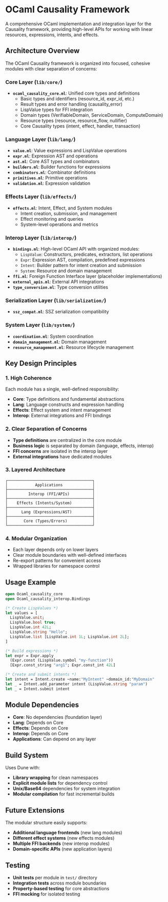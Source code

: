 # OCaml Causality Framework

A comprehensive OCaml implementation and integration layer for the Causality framework, providing high-level APIs for working with linear resources, expressions, intents, and effects.

## Architecture Overview

The OCaml Causality framework is organized into focused, cohesive modules with clear separation of concerns:

### Core Layer (`lib/core/`)
- **`ocaml_causality_core.ml`**: Unified core types and definitions
  - Basic types and identifiers (resource_id, expr_id, etc.)
  - Result types and error handling (causality_error)
  - LispValue types for FFI integration
  - Domain types (VerifiableDomain, ServiceDomain, ComputeDomain)
  - Resource types (resource, resource_flow, nullifier)
  - Core Causality types (intent, effect, handler, transaction)

### Language Layer (`lib/lang/`)
- **`value.ml`**: Value expressions and LispValue operations
- **`expr.ml`**: Expression AST and operations
- **`ast.ml`**: Core AST types and combinators
- **`builders.ml`**: Builder functions for expressions
- **`combinators.ml`**: Combinator definitions
- **`primitives.ml`**: Primitive operations
- **`validation.ml`**: Expression validation

### Effects Layer (`lib/effects/`)
- **`effects.ml`**: Intent, Effect, and System modules
  - Intent creation, submission, and management
  - Effect monitoring and queries
  - System-level operations and metrics

### Interop Layer (`lib/interop/`)
- **`bindings.ml`**: High-level OCaml API with organized modules:
  - `LispValue`: Constructors, predicates, extractors, list operations
  - `Expr`: Expression AST, compilation, predefined expressions
  - `Intent`: Builder pattern for intent creation and submission
  - `System`: Resource and domain management
- **`ffi.ml`**: Foreign Function Interface layer (placeholder implementations)
- **`external_apis.ml`**: External API integrations
- **`type_conversion.ml`**: Type conversion utilities

### Serialization Layer (`lib/serialization/`)
- **`ssz_compat.ml`**: SSZ serialization compatibility

### System Layer (`lib/system/`)
- **`coordination.ml`**: System coordination
- **`domain_management.ml`**: Domain management
- **`resource_management.ml`**: Resource lifecycle management

## Key Design Principles

### 1. **High Coherence**
Each module has a single, well-defined responsibility:
- **Core**: Type definitions and fundamental abstractions
- **Lang**: Language constructs and expression handling  
- **Effects**: Effect system and intent management
- **Interop**: External integrations and FFI bindings

### 2. **Clear Separation of Concerns**
- **Type definitions** are centralized in the core module
- **Business logic** is separated by domain (language, effects, interop)
- **FFI concerns** are isolated in the interop layer
- **External integrations** have dedicated modules

### 3. **Layered Architecture**
```
┌─────────────────────────────────────┐
│            Applications             │
├─────────────────────────────────────┤
│         Interop (FFI/APIs)          │
├─────────────────────────────────────┤
│    Effects (Intents/System)         │
├─────────────────────────────────────┤
│      Lang (Expressions/AST)         │
├─────────────────────────────────────┤
│       Core (Types/Errors)           │
└─────────────────────────────────────┘
```

### 4. **Modular Organization**
- Each layer depends only on lower layers
- Clear module boundaries with well-defined interfaces
- Re-export patterns for convenient access
- Wrapped libraries for namespace control

## Usage Example

```ocaml
open Ocaml_causality_core
open Ocaml_causality_interop.Bindings

(* Create LispValues *)
let values = [
  LispValue.unit;
  LispValue.bool true;
  LispValue.int 42L;
  LispValue.string "Hello";
  LispValue.list [LispValue.int 1L; LispValue.int 2L];
]

(* Build expressions *)
let expr = Expr.apply 
  (Expr.const (LispValue.symbol "my-function"))
  [Expr.const_string "arg1"; Expr.const_int 42L]

(* Create and submit intents *)
let intent = Intent.create ~name:"MyIntent" ~domain_id:"MyDomain"
let _ = Intent.add_parameter intent (LispValue.string "param")
let _ = Intent.submit intent
```

## Module Dependencies

- **Core**: No dependencies (foundation layer)
- **Lang**: Depends on Core
- **Effects**: Depends on Core 
- **Interop**: Depends on Core
- **Applications**: Can depend on any layer

## Build System

Uses Dune with:
- **Library wrapping** for clean namespaces
- **Explicit module lists** for dependency control
- **Unix/Base64** dependencies for system integration
- **Modular compilation** for fast incremental builds

## Future Extensions

The modular structure easily supports:
- **Additional language frontends** (new lang modules)
- **Different effect systems** (new effects modules)  
- **Multiple FFI backends** (new interop modules)
- **Domain-specific APIs** (new application layers)

## Testing

- **Unit tests** per module in `test/` directory
- **Integration tests** across module boundaries
- **Property-based testing** for core abstractions
- **FFI mocking** for isolated testing

